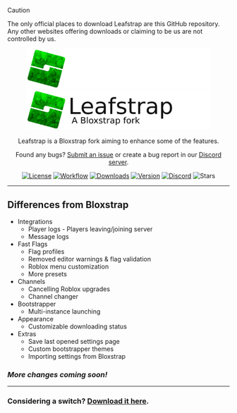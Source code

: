 > [!CAUTION]
> The only official places to download Leafstrap are this GitHub repository. Any other websites offering downloads or claiming to be us are not controlled by us.

<p align="center">
    <img src="https://github.com/Ieavemealone012/leafstrap/raw/main/Images/Bloxstrap-full-dark.png#gh-dark-mode-only" width="420">
    <img src="https://github.com/Ieavemealone012/leafstrap/raw/main/Images/Bloxstrap-full-light.png#gh-light-mode-only" width="420">
</p>

<div align="center">

Leafstrap is a Bloxstrap fork aiming to enhance some of the features.

Found any bugs? [Submit an issue](https://github.com/returnrqt/fishstrap/issues/new/choose) or create a bug report in our [Discord server](https://discord.gg/SRs5zb9BJd).

[![License][badge-repo-license]][repo-license]
[![Workflow][badge-repo-workflow]][repo-actions]
[![Downloads][badge-repo-downloads]][repo-releases]
[![Version][badge-repo-latest]][repo-latest]
[![Discord][badge-discord]][discord-invite]
![Stars][badge-repo-stars]

</div>

---

## Differences from Bloxstrap

- Integrations
  - Player logs - Players leaving/joining server
  - Message logs
- Fast Flags
  - Flag profiles
  - Removed editor warnings & flag validation
  - Roblox menu customization
  - More presets
- Channels
  - Cancelling Roblox upgrades
  - Channel changer
- Bootstrapper
  - Multi-instance launching
- Appearance
  - Customizable downloading status
- Extras
  - Save last opened settings page
  - Custom bootstrapper themes
  - Importing settings from Bloxstrap

### *More changes coming soon!*

---

### Considering a switch? [Download it here][repo-latest].


[badge-repo-license]:    https://img.shields.io/github/license/returnrqt/fishstrap?style=flat-square
[badge-repo-workflow]:   https://img.shields.io/github/actions/workflow/status/returnrqt/fishstrap/ci-release.yml?branch=main&style=flat-square&label=builds
[badge-repo-downloads]:  https://img.shields.io/github/downloads/returnrqt/fishstrap/latest/total?style=flat-square&color=981bfe
[badge-repo-latest]:     https://img.shields.io/github/v/release/returnrqt/fishstrap?style=flat-square&color=7a39fb
[badge-repo-stars]:      https://img.shields.io/github/stars/returnrqt/fishstrap?style=flat-square&color=dd9900

[badge-discord]: https://img.shields.io/discord/1299397064165429360?style=flat-square&logo=discord&logoColor=white&logoSize=auto&label=discord&color=4d3dff

[repo-license]:  https://github.com/returnrqt/fishstrap/blob/main/LICENSE
[repo-actions]:  https://github.com/returnrqt/fishstrap/actions
[repo-releases]: https://github.com/returnrqt/fishstrap/releases
[repo-latest]:   https://github.com/returnrqt/fishstrap/releases/latest

[discord-invite]:  https://discord.gg/SRs5zb9BJd
